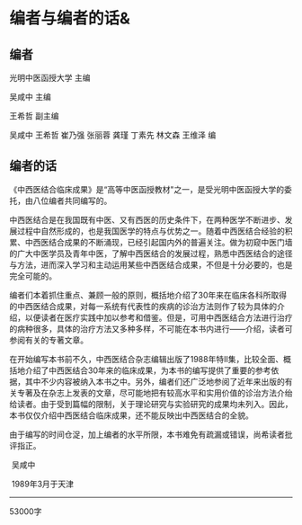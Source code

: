 # 编者与编者的话&

## 编者

光明中医函授大学	主编

吴咸中	主编

王希哲	副主编

吴咸中	王希哲	崔乃强	张丽蓉	龚瑾	丁素先	林文森	王维泽	编

## 编者的话

《中西医结合临床成果》是“高等中医函授教材"之一，是受光明中医函授大学的委托，由八位编者共同编写的。

中西医结合是在我国既有中医、又有西医的历史条件下，在两种医学不断进步、发展过程中自然形成的，也是我国医学的特点与优势之一。随着中西医结合经验的积累、中西医结合成果的不断涌现，已经引起国内外的普遍关注。做为初窥中医门墙的广大中医学员及青年中医，了解中西医结合的发展过程，熟悉中西医结合的途径与方法，进而深入学习和主动运用某些中西医结合成果，不但是十分必要的，也是完全可能的。

编者们本着抓住重点、兼顾一般的原则，概括地介绍了30年来在临床各科所取得的中西医结合成果，对每一系统有代表性的疾病的诊治方法则作了较为具体的介绍，以便读者在医疗实践中加以参考和借鉴。但是，可用中西医结合方法进行治疗的病种很多，具体的治疗方法又多种多样，不可能在本书内进行——介绍，读者可参阅有关的专著文章。 

在开始编写本书前不久，中西医结合杂志编辑出版了1988年特II集，比较全面、概括地介绍了中西医结合30年来的临床成果，为本书的编写提供了重要的参考依据，其中不少内容被纳入本书之中。另外，编者们还广泛地参阅了近年来出版的有关专著及在杂志上发表的文章，尽可能地把有较高水平和实用价值的诊治方法介绐给读者。由于受到篇幅的限制，关于理论研究与实验研究的成果均未列入。因此，本书仅仅介绍中西医结合临床成果，还不能反映出中西医结合的全貌。

由于编写的时间仓浞，加上编者的水平所限，本书难免有疏漏或错误，尚希读者批评指正。

​													吴咸中 

​													1989年3月于天津

------

53000字